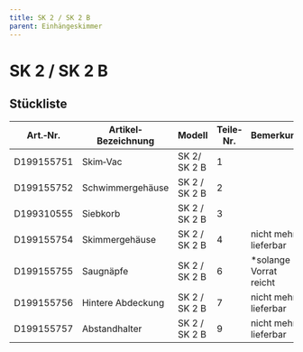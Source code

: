 ```yaml
---
title: SK 2 / SK 2 B
parent: Einhängeskimmer
---
```


# SK 2 / SK 2 B

## Stückliste

|Art.‐Nr.|Artikel‐Bezeichnung|Modell|Teile‐Nr.|Bemerkung|
|---|---|---|---|---|
|D199155751|Skim‐Vac|SK 2/ SK 2 B|1| |
|D199155752|Schwimmergehäuse|SK 2 / SK 2 B|2| |
|D199310555|Siebkorb|SK 2 / SK 2 B|3| |
|D199155754|Skimmergehäuse|SK 2 / SK 2 B|4|nicht mehr lieferbar|
|D199155755|Saugnäpfe|SK 2 / SK 2 B|6|*solange Vorrat reicht|
|D199155756|Hintere Abdeckung|SK 2 / SK 2 B|7|nicht mehr lieferbar|
|D199155757|Abstandhalter|SK 2 / SK 2 B|9|nicht mehr lieferbar|
